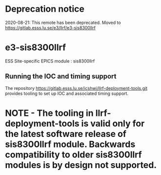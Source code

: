# Deprecation notice

2020-08-21: This remote has been deprecated. Moved to https://gitlab.esss.lu.se/e3/llrf/e3-sis8300llrf

e3-sis8300llrf  
======
ESS Site-specific EPICS module : sis8300llrf

## Running the IOC and timing support

The repository https://gitlab.esss.lu.se/icshwi/llrf-deployment-tools.git provides tooling to set up IOC and associated timing support.

# NOTE - The tooling in llrf-deployment-tools is valid only for the latest software release of sis8300llrf module. Backwards compatibility to older sis8300llrf modules is by design not supported.
